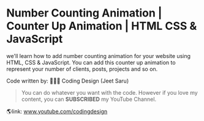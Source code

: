 # Number Counting Animation | Counter Up Animation | HTML CSS & JavaScript

we'll learn how to add number counting animation for your website using HTML, CSS &amp; JavaScript. You can add this counter up animation to represent your number of clients, posts, projects and so on.

Code written by:
👨🏻‍⚕️ Coding Design (Jeet Saru)

> You can do whatever you want with the code. However if you love my content, you can **SUBSCRIBED** my YouTube Channel.

🌎link: www.youtube.com/codingdesign 
